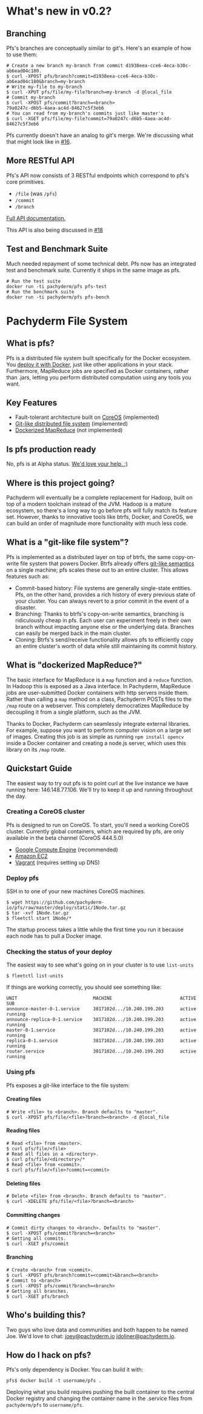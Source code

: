 # What's new in v0.2?

## Branching
Pfs's branches are conceptually similar to git's. Here's an example of how to
use them:

```shell
# Create a new branch my-branch from commit d1938eea-cce6-4eca-b30c-ab6ead04c180.
$ curl -XPOST pfs/branch?commit=d1938eea-cce6-4eca-b30c-ab6ead04c180&branch=my-branch
# Write my-file to my-branch
$ curl -XPUT pfs/file/my-file?branch=my-branch -d @local_file
# Commit my-branch
$ curl -XPOST pfs/commit?branch=<branch>
79a0247c-d6b5-4aea-ac4d-84627c5f3eb6
# You can read from my-branch's commits just like master's
$ curl -XGET pfs/file/my-file?commit=79a0247c-d6b5-4aea-ac4d-84627c5f3eb6
```

Pfs currently doesn't have an analog to git's merge. We're discussing what that
might look like in [#16](https://github.com/pachyderm-io/pfs/issues/16).

## More RESTful API
Pfs's API now consists of 3 RESTful endpoints which correspond to pfs's core
primitives.

- `/file` (was `/pfs`)
- `/commit`
- `/branch`

[Full API documentation.](pfs#using-pfs)

This API is also being discussed in [#18](https://github.com/pachyderm-io/pfs/issues/18)

## Test and Benchmark Suite
Much needed repayment of some technical debt. Pfs now has an integrated test
and benchmark suite. Currently it ships in the same image as pfs.

```shell
# Run the test suite
docker run -ti pachyderm/pfs pfs-test
# Run the benchmark suite
docker run -ti pachyderm/pfs pfs-bench
```

# Pachyderm File System

## What is pfs?
Pfs is a distributed file system built specifically for the Docker
ecosystem. You [deploy it with Docker](https://registry.hub.docker.com/u/pachyderm/pfs/),
just like other applications in your stack. Furthermore,
MapReduce jobs are specified as Docker containers, rather than .jars,
letting you perform distributed computation using any tools you want.

## Key Features
- Fault-tolerant architecture built on [CoreOS](https://coreos.com) (implemented)
- [Git-like distributed file system](#what-is-a-git-like-file-system) (implemented)
- [Dockerized MapReduce](#what-is-dockerized-mapreduce) (not implemented)

## Is pfs production ready
No, pfs is at Alpha status. [We'd love your help. :)](#how-do-i-hack-on-pfs)

## Where is this project going?
Pachyderm will eventually be a complete replacement for Hadoop, built on top of
a modern toolchain instead of the JVM. Hadoop is a mature ecosystem, so there's
a long way to go before pfs will fully match its feature set. However, thanks to innovative tools like btrfs, Docker, and CoreOS, we can build an order of magnitude more functionality with much less code.

## What is a "git-like file system"?
Pfs is implemented as a distributed layer on top of btrfs, the same
copy-on-write file system that powers Docker. Btrfs already offers
[git-like semantics](http://zef.me/6023/who-needs-git-when-you-got-zfs/) on a
single machine; pfs scales these out to an entire cluster. This allows features such as:
- Commit-based history: File systems are generally single-state entities. Pfs,
on the other hand, provides a rich history of every previous state of your
cluster. You can always revert to a prior commit in the event of a
disaster.
- Branching: Thanks to btrfs's copy-on-write semantics, branching is ridiculously
cheap in pfs. Each user can experiment freely in their own branch without
impacting anyone else or the underlying data. Branches can easily be merged back in the main cluster.
- Cloning: Btrfs's send/receive functionality allows pfs to efficiently copy
an entire cluster's worth of data while still maintaining its commit history.

## What is "dockerized MapReduce?"
The basic interface for MapReduce is a `map` function and a `reduce` function.
In Hadoop this is exposed as a Java interface. In Pachyderm, MapReduce jobs are
user-submitted Docker containers with http servers inside them. Rather than
calling a `map` method on a class, Pachyderm POSTs files to the `/map` route on
a webserver. This completely democratizes MapReduce by decoupling it from a
single platform, such as the JVM.

Thanks to Docker, Pachyderm can seamlessly integrate external libraries. For example, suppose you want to perform computer
vision on a large set of images. Creating this job is as simple as
running `npm install opencv` inside a Docker container and creating a node.js server, which uses this library on its `/map` route.

## Quickstart Guide
The easiest way to try out pfs is to point curl at the live instance we have
running here: 146.148.77.106. We'll try to keep it up and running throughout
the day.

### Creating a CoreOS cluster
Pfs is designed to run on CoreOS. To start, you'll need a working CoreOS
cluster. Currently global containers, which are required by pfs, are only
available in the beta channel (CoreOS 444.5.0)

- [Google Compute Engine](https://coreos.com/docs/running-coreos/cloud-providers/google-compute-engine/) (recommended)
- [Amazon EC2](https://coreos.com/docs/running-coreos/cloud-providers/ec2/)
- [Vagrant](https://coreos.com/docs/running-coreos/platforms/vagrant/) (requires setting up DNS)

### Deploy pfs
SSH in to one of your new machines CoreOS machines.

```shell
$ wget https://github.com/pachyderm-io/pfs/raw/master/deploy/static/1Node.tar.gz
$ tar -xvf 1Node.tar.gz
$ fleetctl start 1Node/*
```

The startup process takes a little while the first time you run it because
each node has to pull a Docker image.

### Checking the status of your deploy
The easiest way to see what's going on in your cluster is to use `list-units`
```shell
$ fleetctl list-units
```

If things are working correctly, you should see something like:

```
UNIT                            MACHINE                         ACTIVE  SUB
announce-master-0-1.service     3817102d.../10.240.199.203      active  running
announce-replica-0-1.service    3817102d.../10.240.199.203      active  running
master-0-1.service              3817102d.../10.240.199.203      active  running
replica-0-1.service             3817102d.../10.240.199.203      active  running
router.service                  3817102d.../10.240.199.203      active  running
```

### Using pfs
Pfs exposes a git-like interface to the file system:

#### Creating files
```shell
# Write <file> to <branch>. Branch defaults to "master".
$ curl -XPOST pfs/file/<file>?branch=<branch> -d @local_file
```

#### Reading files
```shell
# Read <file> from <master>.
$ curl pfs/file/<file>
# Read all files in a <directory>.
$ curl pfs/file/<directory>/*
# Read <file> from <commit>.
$ curl pfs/file/<file>?commit=<commit>
```

#### Deleting files
```shell
# Delete <file> from <branch>. Branch defaults to "master".
$ curl -XDELETE pfs/file/<file>?branch=<branch>
```

#### Committing changes
```shell
# Commit dirty changes to <branch>. Defaults to "master".
$ curl -XPOST pfs/commit?branch=<branch>
# Getting all commits.
$ curl -XGET pfs/commit
```

#### Branching
```shell
# Create <branch> from <commit>.
$ curl -XPOST pfs/branch?commit=<commit>&branch=<branch>
# Commit to <branch>
$ curl -XPOST pfs/commit?branch=<branch>
# Getting all branches.
$ curl -XGET pfs/branch
```

## Who's building this?
Two guys who love data and communities and both happen to be named Joe. We'd love
to chat: joey@pachyderm.io jdoliner@pachyderm.io.

## How do I hack on pfs?
Pfs's only dependency is Docker. You can build it with:
```shell
pfs$ docker build -t username/pfs .
```
Deploying what you build requires pushing the built container to the central
Docker registry and changing the container name in the .service files from
`pachyderm/pfs` to `username/pfs`.
